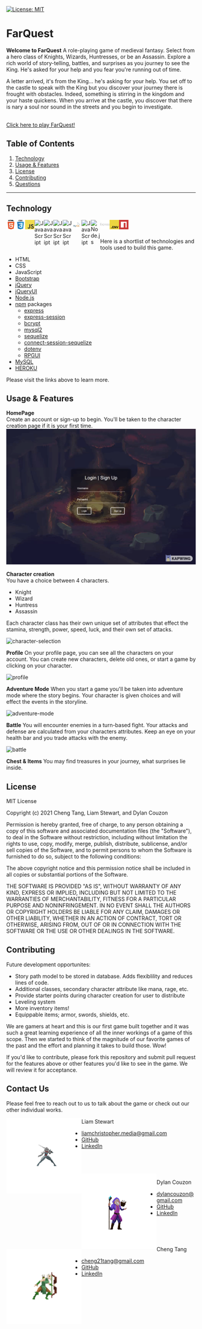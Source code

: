 [![License: MIT](https://img.shields.io/badge/License-MIT-yellow.svg)](https://opensource.org/licenses/MIT)<br>

# FarQuest

**Welcome to FarQuest**
A role-playing game of medieval fantasy. Select from a hero class of Knights, Wizards, Huntresses, or be an Assassin. Explore a rich world of story-telling, battles, and surprises as you journey to see the King. He's asked for your help and you fear you're running out of time.

A letter arrived, it's from the King... he's asking for your help. You set off to the castle to speak with the King but you discover your journey there is frought with obstacles. Indeed, something is stirring in the kingdom and your haste quickens. When you arrive at the castle, you discover that there is nary a soul nor sound in the streets and you begin to investigate.
<br>
<br>

[Click here to play FarQuest!](https://farquest.herokuapp.com/)
<br>

## Table of Contents

1. [Technology](#technology)
2. [Usage & Features](https://github.com/cheng21tang/Project-2/tree/models#usage--features)
3. [License](#license)
4. [Contributing](#contributing)
5. [Questions](#questions)

<hr>


## Technology

<img align="left" alt="JavaScript" width="25x" src="https://raw.githubusercontent.com/github/explore/80688e429a7d4ef2fca1e82350fe8e3517d3494d/topics/html/html.png"/> &nbsp;
<img align="left" alt="JavaScript" width="25x" src="https://raw.githubusercontent.com/github/explore/80688e429a7d4ef2fca1e82350fe8e3517d3494d/topics/css/css.png"/> &nbsp;
<img align="left" alt="JavaScript" width="25x" src="https://raw.githubusercontent.com/github/explore/80688e429a7d4ef2fca1e82350fe8e3517d3494d/topics/javascript/javascript.png"/> &nbsp;
<img align="left" alt="JavaScript" width="25x" src="https://static-00.iconduck.com/assets.00/file-type-sequelize-icon-443x512-ck0z81j3.png"/> &nbsp;
<img align="left" alt="JavaScript" width="25x" src="https://camo.githubusercontent.com/bec2c92468d081617cb3145a8f3d8103e268bca400f6169c3a68dc66e05c971e/68747470733a2f2f76352e676574626f6f7473747261702e636f6d2f646f63732f352e302f6173736574732f6272616e642f626f6f7473747261702d6c6f676f2d736861646f772e706e67"/> &nbsp;
<img align="left" alt="JavaScript" width="25x" src="https://cdn.iconscout.com/icon/free/png-512/jquery-10-1175155.png"/> &nbsp;
<img align="left" alt="JavaScript" width="25x" src="https://www.pngkey.com/png/full/274-2741866_jquery-ui-jquery-ui-logo-png.png"/> &nbsp;
<img align="left" alt="MySQL" width="25px" src="https://raw.githubusercontent.com/github/explore/80688e429a7d4ef2fca1e82350fe8e3517d3494d/topics/mysql/mysql.png"/> &nbsp;
<img align="left" alt="JavaScript" width="25x" src="https://cdn.iconscout.com/icon/free/png-512/heroku-5-569467.png"/> &nbsp;
<img align="left" alt="Node.js" width="25px" src="https://cdn.iconscout.com/icon/free/png-512/node-js-1174925.png"/> &nbsp;
<img align="left" alt="express" width="25px" src="https://raw.githubusercontent.com/github/explore/80688e429a7d4ef2fca1e82350fe8e3517d3494d/topics/express/express.png"/> &nbsp;
<img align="left" alt="SQL" width="25px" src="https://raw.githubusercontent.com/motdotla/dotenv/master/dotenv.png"/> &nbsp;
<img align="left" alt="SQL" width="25px" src="https://raw.githubusercontent.com/github/explore/80688e429a7d4ef2fca1e82350fe8e3517d3494d/topics/npm/npm.png"/> &nbsp;
<br><br>

Here is a shortlist of technologies and tools used to build this game.

- HTML
- CSS
- JavaScript
- [Bootstrap](https://getbootstrap.com/)
- [jQuery](https://jquery.com/)
- [jQueryUI](https://jqueryui.com/)
- [Node.js](https://nodejs.org/en/)
- [npm](https://www.npmjs.com/) packages
    - [express](https://www.npmjs.com/package/express)
    - [express-session](https://www.npmjs.com/package/express-session)
    - [bcrypt](https://www.npmjs.com/package/bcrypt)
    - [mysql2](https://www.npmjs.com/package/mysql2)
    - [sequelize](https://www.npmjs.com/package/sequelize)
    - [connect-session-sequelize](https://www.npmjs.com/package/connect-session-sequelize)
    - [dotenv](https://www.npmjs.com/package/dotenv)
    - [RPGUI](https://github.com/RonenNess/RPGUI)
- [MySQL](https://www.mysql.com/)
- [HEROKU](https://www.heroku.com/)

Please visit the links above to learn more.


## Usage & Features

**HomePage**<br>
Create an account or sign-up to begin. You'll be taken to the character creation page if it is your first time.
![homepage](./public/assets/homepage.gif)<br>

**Character creation**<br>
You have a choice between 4 characters.

- Knight
- Wizard
- Huntress
- Assassin

Each character class has their own unique set of attributes that effect the stamina, strength, power, speed, luck, and their own set of attacks.

![character-selection](./public/assets/characterpage-demo.gif)<br>

**Profile**
On your profile page, you can see all the characters on your account. You can create new characters, delete old ones, or start a game by clicking on your character.

![profile](./public/assets/user-profile-demo.gif)<br>

**Adventure Mode**
When you start a game you'll be taken into adventure mode where the story begins. Your character is given choices and will effect the events in the storyline.

![adventure-mode](./public/assets/adventure-mode-1.gif)<br>

**Battle**
You will encounter enemies in a turn-based fight. Your attacks and defense are calculated from your characters attributes. Keep an eye on your health bar and you trade attacks with the enemy.

![battle](./public/assets/path-dungeon.gif)<br>

**Chest & Items**
You may find treasures in your journey, what surprises lie inside.



## License

MIT License

Copyright (c) 2021 Cheng Tang, Liam Stewart, and Dylan Couzon

Permission is hereby granted, free of charge, to any person obtaining a copy
of this software and associated documentation files (the "Software"), to deal
in the Software without restriction, including without limitation the rights
to use, copy, modify, merge, publish, distribute, sublicense, and/or sell
copies of the Software, and to permit persons to whom the Software is
furnished to do so, subject to the following conditions:

The above copyright notice and this permission notice shall be included in all
copies or substantial portions of the Software.

THE SOFTWARE IS PROVIDED "AS IS", WITHOUT WARRANTY OF ANY KIND, EXPRESS OR
IMPLIED, INCLUDING BUT NOT LIMITED TO THE WARRANTIES OF MERCHANTABILITY,
FITNESS FOR A PARTICULAR PURPOSE AND NONINFRINGEMENT. IN NO EVENT SHALL THE
AUTHORS OR COPYRIGHT HOLDERS BE LIABLE FOR ANY CLAIM, DAMAGES OR OTHER
LIABILITY, WHETHER IN AN ACTION OF CONTRACT, TORT OR OTHERWISE, ARISING FROM,
OUT OF OR IN CONNECTION WITH THE SOFTWARE OR THE USE OR OTHER DEALINGS IN THE
SOFTWARE.


## Contributing

Future development opportunites:
- Story path model to be stored in database. Adds flexiblility and reduces lines of code.
- Additional classes, secondary character attribute like mana, rage, etc.
- Provide starter points during character creation for user to distribute
- Leveling system
- More inventory items!
- Equippable items; armor, swords, shields, etc.

We are gamers at heart and this is our first game built together and it was such a great learning experience of all the inner workings of a game of this scope. Then we started to think of the magnitude of our favorite games of the past and the effort and planning it takes to build those. Wow!

If you'd like to contribute, please fork this repository and submit pull request for the features above or other features you'd like to see in the game. We will review it for acceptance.


## Contact Us

Please feel free to reach out to us to talk about the game or check out our other individual works.


<img align="left" width="200" height="200" src="./public/sprites/1.gif">

Liam Stewart
- [liamchristopher.media@gmail.com](mailto:liamchristopher.media@gmail.com)
- [GitHub](https://github.com/LiamStewart8)
- [LinkedIn](https://www.linkedin.com/in/liamsctewart/)

<br>
<br>
<br>

<img align="left" width="200" height="200" src="./public/sprites/2.gif">

Dylan Couzon
- [dylancouzon@gmail.com](mailto:dylancouzon@gmail.com)
- [GitHub](https://github.com/Dylancouzon)
- [LinkedIn](https://www.linkedin.com/in/dcouzon/)

<br>
<br>
<br>

<img align="left" width="200" height="200" src="./public/sprites/3.gif">

Cheng Tang
- [cheng21tang@gmail.com](mailto:cheng21tang@gmail.com)
- [GitHub](https://github.com/cheng21tang)
- [LinkedIn](https://www.linkedin.com/in/cheng21tang/)
